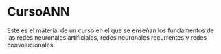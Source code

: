 # CursoANN
Este es el material de un curso en el que se enseñan los fundamentos de las redes neuronales artificiales, redes neuronales recurrentes y redes convolucionales. 
